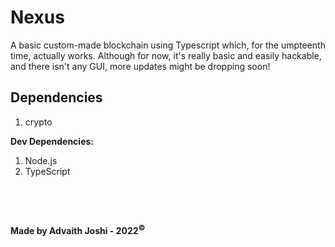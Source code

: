 # Nexus

A basic custom-made blockchain using Typescript which, for the umpteenth time, actually works.
Although for now, it's really basic and easily hackable, and there isn't any GUI, more updates might be dropping soon!

## Dependencies
 1. crypto

**Dev Dependencies:**
 1. Node.js
 2. TypeScript

⠀

⠀

**Made by Advaith Joshi - 2022<sup>©</sup>**
